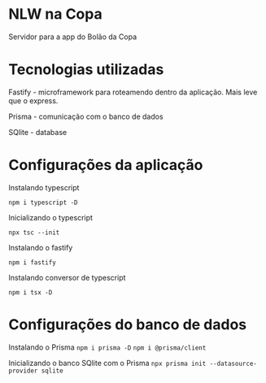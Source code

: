 # NLW na Copa
Servidor para a app do Bolão da Copa

# Tecnologias utilizadas

  Fastify - microframework para roteamendo dentro da aplicação. Mais leve que o express.

  Prisma - comunicação com o banco de dados

  SQlite - database

# Configurações da aplicação

Instalando typescript

```npm i typescript -D```

Inicializando o typescript

```npx tsc --init```

Instalando o fastify

```npm i fastify```

Instalando conversor de typescript

```npm i tsx -D```

# Configurações do banco de dados

Instalando o Prisma
```npm i prisma -D```
```npm i @prisma/client```

Inicializando o banco SQlite com o Prisma
```npx prisma init --datasource-provider sqlite```